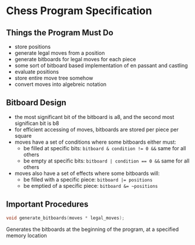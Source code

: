 # Chess Program Specification

## Things the Program Must Do
* store positions
* generate legal moves from a position
* generate bitboards for legal moves for each piece
* some sort of bitboard based implementation of en passant and castling
* evaluate positions
* store entire move tree somehow
* convert moves into algebreic notation

## Bitboard Design
* the most significant bit of the bitboard is a8, and the second most significan bit is b8
* for efficient accessing of moves, bitboards are stored per piece per square
* moves have a set of conditions where some bitboards either must:
  * be filled at specific bits: `bitboard & condition != 0 &&` same for all others
  * be empty at specific bits: `bitboard | condition == 0 &&` same for all others
* moves also have a set of effects where some bitboards will:
  * be filled with a specific piece: `bitboard |= positions`
  * be emptied of a specific piece: `bitboard &= ~positions`

## Important Procedures
```C
void generate_bitboards(moves * legal_moves);
```
Generates the bitboards at the beginning of the program, at a specified memory location